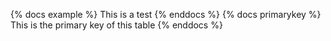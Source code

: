 {% docs example %} This is a test {% enddocs %}
{% docs primarykey %} This is the primary key of this table {% enddocs %}